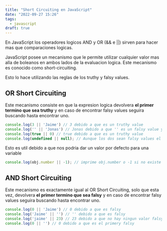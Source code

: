 ```yaml
---
title: "Short Circuiting en JavaScript"
date: "2022-09-27 15:26"
tags: 
  - javascript
draft: true
---
```

En JavaScript los operadores logicos AND y OR (&& e ||) sirven para hacer mas que comparaciones logicas.

JavaScript posee un mecanismo que le permite utilizar cualquier valor mas alla de boleanos en ambos lados de la evaluacion logica. Este mecanismo es conocido como short-circuiting.

Esto lo hace utilizando las reglas de los truthy y falsy values.

## OR Short Circuiting
Este mecanismo consiste en que la expresion logica devolvera **el primer termino que sea truthy** y en caso de encontrar falsy values seguira buscando hasta encontrar uno.

```JavaScript
console.log(3 || 'Jaime') // 3 debido a que es un truthy value
console.log('' || 'Jonas') // Jonas debido a que '' es un falsy value y no es devuelto
console.log(true || 0) // true debido a que es un truthy value
console.log(undefined || null); // Aunque los dos sean falsy values el ultimo es devuelto
```

Esto es util debido a que nos podria dar un valor por defecto para una variable

```JavaScript
console.log(obj.number || -1); // imprime obj.number o -1 si no existe
```

## AND Short Circuiting
Este mecanismo es exactamente igual al OR Short Circuiting, solo que esta vez, devolvera **el primer termino que sea falsy** y en caso de encontrar falsy values seguira buscando hasta encontrar uno.

```JavaScript
console.log(0 || 'Jaime') // 0 debido a que es falsy
console.log('Jaime' || '') // '' debido a que es falsy
console.log('jaime' || 23) // 23 debido a que no hay ningun valor falsy
console.log(0 || '') // 0 debido a que es el primery falsy
```